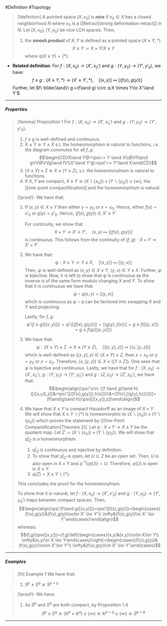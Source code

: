 #Definition #Topology 

> [!definition]
> A pointed space $(X,x_{0})$ is ***nice*** if $x_{0}\in X$ has a closed neighborhood $N$ where $x_{0}$ is a [[Retract|strong deformation retract]] in $N$. Let $(X,x_{0}),(Y,y_{0})$ be nice LCH spaces. Then, 
> 1. the ***smash product*** of $X,Y$ is defined as a pointed space $(X\land Y,*)$ $$X\land Y:=X\times Y / X\lor Y$$where $q(X\lor Y)=\{ * \}$.
- **Related definition**: For $f:(X,x_{0})\to(X',x_{0}')$ and $g:(Y,y_{0})\to(Y',y'_{0})$, we have: $$f \land g:(X\land Y,*)\to(X'\land Y',*),\quad [(x,y)]\mapsto [(f(x),g(y))]$$Further, let $f\ \tilde{\land}\ g:=(f\land g) \circ q:X \times Y\to X'\land Y'$.
---
##### Properties
> [!lemma] Proposition 1
> For $f:(X,x_{0})\to(X',x_{0}')$ and $g:(Y,y_{0})\to(Y',y'_{0})$,
> 1. $f\land g$ is well-defined and continuous.
> 2. $X\land Y\cong Y \land X$ s.t. the homeomorphism is natural to functions, i.e. the diagram commutes for all $f,g$:$$\begin{CD}X\land Y@>\psi>> Y \land X\\@Vf\land gVV@VVg\land fV\\X'\land Y'@>\psi'>> Y'\land X\end{CD}$$
> 3. $(X\land Y)\land Z\cong X \land(Y\land Z)$, s.t. the homeomorphism is natural to functions. 
> 4. If $X,Y$ are compact, $X\land Y\cong (X \backslash \{ x_{0} \})\times(Y \backslash \{ y_{0} \})\cup \{ \infty \}$, the [[one-point compactification]] and the homeomorphism is natural.

> [!proof]-
> We have that:
> 1. If $(x,y)\in X \lor Y$ then either $y=y_{0}$ or $x=x_{0}$. Hence, either $f(x)=x'_{0}$ or $g(y)=y'_{0}$. Hence, $(f(x),g(y))\in X' \lor Y'$. 
>    
>    For continuity, we show that $$X\times Y\to X'\land Y',\quad (x,y)\mapsto [(f(x),g(y))]$$is continuous. This follows from the continuity of $(f,g):X\times Y\to X'\times Y'$. 
> 2. We have that: $$\psi:X\land Y\to Y\land X,\quad [(x,y)]\mapsto [(y,x)]$$Then, $\psi$ is well-defined as $(x,y)\in X \lor Y$, $(y,x)\in Y \lor X$. Further, $\psi$ is bijective. Now, it is left to show that $\psi$ is continuous as the inverse is of the same form modulo changing $X$ and $Y$. To show that it is continuous we have that: $$\psi \circ  q(x,y)=[(y,x)]$$which is continuous as $\psi \circ q$ can be factored into swapping $X$ and $Y$ and projecting. 
>    
>    Lastly, for $f,g$: $$\psi'(f\land g([(x,y)]))=\psi'([(f(x),g(y))])=[(g(y),f(x))]=g\land f([(y,x)])=g\land f(\psi([(x,y)]))$$
> 3. We have that: $$\psi:(X\land Y)\land Z\to X\land (Y\land Z),\quad [([x,y],z)]\mapsto [(x,[y,z])]$$which is well-defined as $([x,y],z)\in (X\land Y) \lor Z$, then $x=x_{0}$ or $y=y_{0}$ or $z=z_{0}$. Therefore, $(x,[y,z])\in X \lor ([Y\land Z])$. One sees that $\psi$ is bijective and continuous. Lastly, we have that for $f:(X,x_{0})\to (X',x_{0}')$, $g:(Y,y_{0})\to (Y',y_{0}')$ and $g:(Z,z_{0})\to (Z',z_{0}')$, we have that: $$\begin{align}\psi'\circ ((f \land g)\land h)([([x,y]),z])&=\psi'([([f(x),g(y)]),h(z)])\\&=[(f(x),[(g(y),h(z))])]=(f\land(g\land h))\psi([([x,y]),z])\end{align}$$
> 4. We have that $X \land Y$ is compact Hausdorff as an image of $X\times Y$. We will show that $X\land Y \backslash \{ * \}$ is homeomorphic to $(X \backslash \{ x_{0} \})\times(Y \backslash \{ y_{0} \})$ which proves the statement by [[One-Point Compactification|Theorem 2]]. Let $q:X\times Y\to X \land Y$ be the quotient map. Let $Z:=(X \backslash \{ x_{0} \})\times(Y \backslash \{ y_{0} \})$. We will show that $q|_{Z}$ is a homeomorphism. 
>    
>    1. $q|_{Z}$ is continuous and injective by definition. 
>    2. To show that $q|_{Z}$ is open, let $U\subseteq Z$ be an open set. Then, $U$ is also open in $X\times Y$ and $q^{-1}(q(U))=U$. Therefore, $q(U)$ is open in $X\land Y$.
>    3. $q(Z)=X \land Y \backslash \{ * \}$. 
>	
>	This concludes the proof for the homeomorphism. 
>	
>	To show that it is natural, let $f:(X,x_{0})\to(X',x'_{0})$ and $g:(Y,y_{0})\to(Y',y_{0}')$ maps between compact spaces. Then, $$\begin{align}\psi'(f\land g([(x,y)]))=\psi'([f(x),g(y)])=\begin{cases}(f(x),g(y))&(f(x),g(y))\notin X' \lor Y'\\ \infty&(f(x),g(y))\in X' \lor Y'\end{cases}\end{align}$$whereas: $$(f,g)(\psi([x,y]))=(f,g)\left(\begin{cases}(x,y)&(x,y)\notin X\lor Y\\ \infty&(x,y)\in X \lor Y\end{cases}\right)=\begin{cases}(f(x),g(y))&(f(x),g(y))\notin X'\lor Y'\\ \infty&(f(x),g(y))\in X' \lor Y'\end{cases}$$
---
##### Examples
> [!h] Example 1
> We have that:
> 1. $S^p\land S^q\cong S^{p+q}$

> [!proof]-
> We have:
> 1. As $S^p$ and $S^q$ are both compact, by Proposition 1.4 $$S^p\land S^q\cong (\mathbb{R}^p\times \mathbb{R}^q)\cup \{ \infty \}\cong \mathbb{R}^{p+q}\cup \{ \infty \}\cong S^{p+q}$$

---